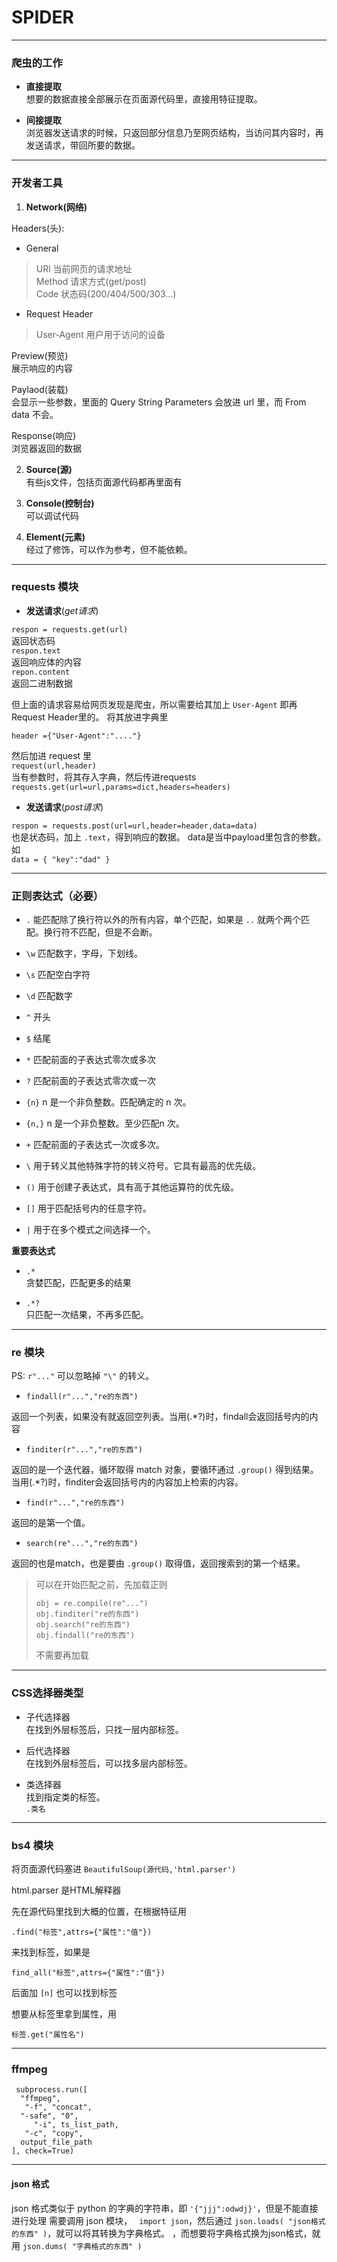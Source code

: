 # SPIDER

---
### 爬虫的工作
- **直接提取**  
想要的数据直接全部展示在页面源代码里，直接用特征提取。


- **间接提取**  
浏览器发送请求的时候，只返回部分信息乃至网页结构，当访问其内容时，再发送请求，带回所要的数据。


---
### 开发者工具
1. **Network(网络)**  

Headers(头):  

- General
>URl  当前网页的请求地址  
>Method  请求方式(get/post)  
>Code  状态码(200/404/500/303...)
- Request Header    
>User-Agent  用户用于访问的设备  

Preview(预览)  
展示响应的内容  

Paylaod(装载)  
会显示一些参数，里面的 Query String Parameters 会放进 url 里，而 From data 不会。

Response(响应)  
浏览器返回的数据  


2. **Source(源)**  
 有些js文件，包括页面源代码都再里面有


3. **Console(控制台)**  
可以调试代码


4. **Element(元素)**  
经过了修饰，可以作为参考，但不能依赖。


---
### requests 模块

- **发送请求**(*get请求*)  

`respon = requests.get(url)`  
返回状态码  
`respon.text`  
返回响应体的内容  
`repon.content`  
返回二进制数据  

但上面的请求容易给网页发现是爬虫，所以需要给其加上 `User-Agent` 即再Request Header里的。
将其放进字典里  

`header ={"User-Agent":"...."}`

然后加进 request 里   
`request(url,header)`  
当有参数时，将其存入字典，然后传进requests  
`requests.get(url=url,params=dict,headers=headers)`

- **发送请求**(*post请求*)  

`respon = requests.post(url=url,header=header,data=data)`  
也是状态码，加上 `.text`，得到响应的数据。
data是当中payload里包含的参数。如  
`data = { "key":"dad" }`

---
### 正则表达式（必要）
- `.` 能匹配除了换行符以外的所有内容，单个匹配，如果是 `..` 就两个两个匹配。换行符不匹配，但是不会断。

- `\w` 匹配数字，字母，下划线。

- `\s` 匹配空白字符

- `\d` 匹配数字

- `^` 开头

- `$` 结尾

- `*` 匹配前面的子表达式零次或多次

- `?` 匹配前面的子表达式零次或一次

- `{n}` n 是一个非负整数。匹配确定的 n 次。

- `{n,}` n 是一个非负整数。至少匹配n 次。

- `+` 匹配前面的子表达式一次或多次。

- `\` 用于转义其他特殊字符的转义符号。它具有最高的优先级。

- `()` 用于创建子表达式，具有高于其他运算符的优先级。 

- `[]` 用于匹配括号内的任意字符。

- `|` 用于在多个模式之间选择一个。

**重要表达式**
- `.*`  
贪婪匹配，匹配更多的结果


- `.*?`  
只匹配一次结果，不再多匹配。

---
### re 模块
PS: `r"..."` 可以忽略掉 `"\"` 的转义。

- `findall(r"...","re的东西")`

返回一个列表，如果没有就返回空列表。当用(.*?)时，findall会返回括号内的内容

- `finditer(r"...","re的东西")`

返回的是一个迭代器，循环取得 match 对象，要循环通过 `.group()` 得到结果。当用(.*?)时，finditer会返回括号内的内容加上检索的内容。

- `find(r"...","re的东西")`

返回的是第一个值。

- `search(re"...","re的东西")`

返回的也是match，也是要由 `.group()` 取得值，返回搜索到的第一个结果。


> 可以在开始匹配之前，先加载正则  
> 
> `obj = re.compile(re"...")`  
> `obj.finditer("re的东西")`  
> `obj.search("re的东西")`  
> `obj.findall("re的东西")`  
> 
> 不需要再加载

---
### CSS选择器类型
- 子代选择器  
在找到外层标签后，只找一层内部标签。

- 后代选择器  
在找到外层标签后，可以找多层内部标签。

- 类选择器  
找到指定类的标签。  
`.类名`

---
### bs4 模块

将页面源代码塞进 `BeautifulSoup(源代码,'html.parser')`

html.parser 是HTML解释器

先在源代码里找到大概的位置，在根据特征用

`.find("标签",attrs={"属性":"值"})`  

来找到标签，如果是

`find_all("标签",attrs={"属性":"值"})`

后面加 `[n]` 也可以找到标签

想要从标签里拿到属性，用

`标签.get("属性名")`















---
### ffmpeg
` subprocess.run([`  
     ``   "ffmpeg", ``   
    ``    "-f", "concat",  ``  
     ``   "-safe", "0",  ``  
  ``      "-i", ts_list_path,  ``  
    ``    "-c", "copy",  ``  
     ``   output_file_path  ``  
   `` ], check=True)  ``  

---
#### json 格式
json 格式类似于 python 的字典的字符串，即 ` '{"jjj":odwdj}' `，但是不能直接进行处理
需要调用 json 模块， `  import json `，然后通过 `json.loads( "json格式的东西" )`，就可以将其转换为字典格式。
，而想要将字典格式换为json格式，就用 `json.dums( "字典格式的东西" )`